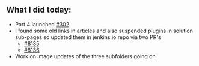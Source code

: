 ## What I did today:
- Part 4 launched [#302](https://github.com/jenkins-infra/docs.jenkins.io/pull/302)
- I found some old links in articles and also suspended plugins in solution sub-pages so updated them in jenkins.io repo via two PR's
    - [#8135](https://github.com/jenkins-infra/jenkins.io/pull/8135)
    - [#8136](https://github.com/jenkins-infra/jenkins.io/pull/8136)
- Work on image updates of the three subfolders going on